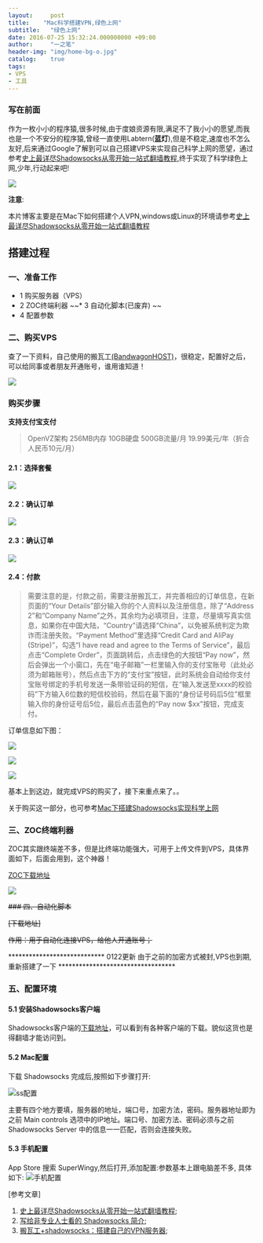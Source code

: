 ```yaml
---
layout:     post
title:    "Mac科学搭建VPN,绿色上网"
subtitle:   "绿色上网"
date: 2016-07-25 15:32:24.000000000 +09:00
author:     "一之笔"
header-img: "img/home-bg-o.jpg"
catalog:    true
tags:
- VPS
- 工具
---
```



### 写在前面
作为一枚小小的程序猿,很多时候,由于度娘资源有限,满足不了我小小的愿望,而我也是一个不安分的程序猿,曾经一直使用Labtern(__蓝灯__),但是不稳定,速度也不怎么友好,后来通过Google了解到可以自己搭建VPS来实现自己科学上网的愿望，通过参考[史上最详尽Shadowsocks从零开始一站式翻墙教程][1],终于实现了科学绿色上网,少年,行动起来吧!


![][image-1]



**注意**:

本片博客主要是在Mac下如何搭建个人VPN,windows或Linux的环境请参考[史上最详尽Shadowsocks从零开始一站式翻墙教程][2]

## 搭建过程
### 一、准备工作

* 1 购买服务器（VPS）
* 2 ZOC终端利器
~~* 3 自动化脚本(已废弃) ~~
* 4 配置参数

### 二、购买VPS
查了一下资料，自己使用的搬瓦工[(BandwagonHOST)][3]，很稳定，配置好之后，可以给同事或者朋友开通账号，谁用谁知道！

![][image-2]

### 购买步骤
**支持支付宝支付**

> OpenVZ架构 256MB内存 10GB硬盘 500GB流量/月 19.99美元/年（折合人民币10元/月）

#### 2.1：选择套餐

![][image-3]

#### 2.2：确认订单

![][image-4]

#### 2.3：确认订单

![][image-5]

#### 2.4：付款

> 需要注意的是，付款之前，需要注册搬瓦工，并完善相应的订单信息，在新页面的“Your Details”部分输入你的个人资料以及注册信息，除了“Address 2”和“Company Name”之外，其余均为必填项目，注意，尽量填写真实信息，如果你在中国大陆，“Country”请选择“China”，以免被系统判定为欺诈而注册失败。“Payment Method”里选择“Credit Card and AliPay (Stripe)”，勾选“I have read and agree to the Terms of Service”，最后点击“Complete Order”，页面跳转后，点击绿色的大按钮“Pay now”，然后会弹出一个小窗口，先在“电子邮箱”一栏里输入你的支付宝账号（此处必须为邮箱账号），然后点击下方的“支付宝”按钮，此时系统会自动给你支付宝账号绑定的手机号发送一条带验证码的短信，在“输入发送至xxxx的校验码”下方输入6位数的短信校验码，然后在最下面的“身份证号码后5位”框里输入你的身份证号后5位，最后点击蓝色的“Pay now $xx”按钮，完成支付。

订单信息如下图：


![][image-6]

![][image-7]

![][image-8]

基本上到这边，就完成VPS的购买了，接下来重点来了。。

关于购买这一部分，也可参考[Mac下搭建Shadowsocks实现科学上网][4]



### 三、ZOC终端利器

ZOC其实跟终端差不多，但是比终端功能强大，可用于上传文件到VPS，具体界面如下，后面会用到，这个神器！

[ZOC下载地址][5]

![][image-9]

~~### 四、自动化脚本~~

~~[下载地址]~~

~~作用：用于自动化连接VPS，给他人开通账号；~~


****************************  0122更新  由于之前的加密方式被封,VPS也到期,重新搭建了一下  **********************************

### 五、配置环境

#### 5.1 安装Shadowsocks客户端

Shadowsocks客户端的[下载地址](https://shadowsocks.org/en/download/clients.html)，可以看到有各种客户端的下载。貌似这货也是得翻墙才能访问到。


#### 5.2 Mac配置

下载 Shadowsocks 完成后,按照如下步骤打开:

![ss配置](http://o9zpq25pv.bkt.clouddn.com/lucyBlog/WechatIMG47.jpeg)

主要有四个地方要填，服务器的地址，端口号，加密方法，密码。服务器地址即为之前 Main controls 选项中的IP地址。端口号、加密方法、密码必须与之前 Shadowsocks Server 中的信息一一匹配，否则会连接失败。

#### 5.3 手机配置

App Store 搜索 SuperWingy,然后打开,添加配置:参数基本上跟电脑差不多,
具体如下:
![手机配置](http://o9zpq25pv.bkt.clouddn.com/lucyBlog/google/WechatIMG48.jpeg)



[参考文章]
1. [史上最详尽Shadowsocks从零开始一站式翻墙教程][1];
2. [写给非专业人士看的 Shadowsocks 简介](https://vc2tea.com/whats-shadowsocks/);
3. [搬瓦工+shadowsocks：搭建自己的VPN服务器](https://moshuqi.github.io/2017/07/20/%E8%87%AA%E5%B7%B1%E6%90%AD%E5%BB%BAVPN%E6%9C%8D%E5%8A%A1%E5%99%A8/#mac%E9%85%8D%E7%BD%AE);




[1]:	http://shadowsocks.blogspot.jp/2015/01/shadowsocks.html#gpluscomments
[2]:	http://shadowsocks.blogspot.jp/2015/01/shadowsocks.html#gpluscomments
[3]:	https://bandwagonhost.com/index.php
[4]:	http://www.jianshu.com/p/a6d9fbd8133c
[5]:	http://www.emtec.com/download.html#zocfiles

[image-1]:	http://o9zpq25pv.bkt.clouddn.com/lucyBlog/google/22.jpg
[image-2]:	https://encrypted-tbn3.gstatic.com/images?q=tbn:ANd9GcRmPf2yc7uFYD9PUe5xJtF-AmvHu40XzLqgkmHws9sb524psj1-jw
[image-3]:	http://upload-images.jianshu.io/upload_images/224008-c7201fef27c42445?imageMogr2/auto-orient/strip%7CimageView2/2/w/1240
[image-4]:	http://upload-images.jianshu.io/upload_images/224008-e7f53d71d9bce995?imageMogr2/auto-orient/strip%7CimageView2/2/w/1240
[image-5]:	http://upload-images.jianshu.io/upload_images/224008-e7f53d71d9bce995?imageMogr2/auto-orient/strip%7CimageView2/2/w/1240
[image-6]:	http://upload-images.jianshu.io/upload_images/224008-209185785888d3f3?imageMogr2/auto-orient/strip%7CimageView2/2/w/1240
[image-7]:	http://upload-images.jianshu.io/upload_images/224008-c3bceaaf3dc972e3?imageMogr2/auto-orient/strip%7CimageView2/2/w/1240
[image-8]:	http://upload-images.jianshu.io/upload_images/224008-8f6a60207dcd6887?imageMogr2/auto-orient/strip%7CimageView2/2/w/1240
[image-9]:	http://i1-mac.softpedia-static.com/screenshots/ZOC_2.jpg
